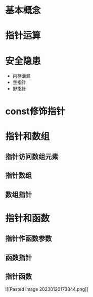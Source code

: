 # 基本概念
# 指针运算
# 安全隐患
- 内存泄漏
- 空指针
- 野指针

# const修饰指针

# 指针和数组
## 指针访问数组元素
## 指针数组
## 数组指针

# 指针和函数
## 指针作函数参数
## 函数指针
## 指针函数

![[Pasted image 20230120173844.png]]
